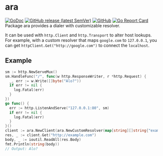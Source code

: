 # ara
[![GoDoc](https://godoc.org/github.com/cevatbarisyilmaz/ara?status.svg)](https://godoc.org/github.com/cevatbarisyilmaz/ara)
[![GitHub release (latest SemVer)](https://img.shields.io/github/v/release/cevatbarisyilmaz/ara?sort=semver)](https://github.com/cevatbarisyilmaz/ara/releases)
[![GitHub](https://img.shields.io/github/license/cevatbarisyilmaz/ara)](https://github.com/cevatbarisyilmaz/ara/blob/master/LICENSE)
[![Go Report Card](https://goreportcard.com/badge/github.com/cevatbarisyilmaz/ara)](https://goreportcard.com/report/github.com/cevatbarisyilmaz/ara)
Package ara provides a dialer with customizable resolver.

It can be used with `http.Client` and `http.Transport` to alter host lookups.
For example, with a custom resolver that maps `google.com` to `127.0.0.1`,
you can get `httpClient.Get("http://google.com")` to connect the `localhost`.

## Example

```go
sm := http.NewServeMux()
sm.HandleFunc("/", func(w http.ResponseWriter, r *http.Request) {
  _, err := w.Write([]byte("Alo?"))
  if err != nil {
    log.Fatal(err)
  }
})
go func() {
  err := http.ListenAndServe("127.0.0.1:80", sm)
  if err != nil {
    log.Fatal(err)
  }
}()
client := ara.NewClient(ara.NewCustomResolver(map[string][]string{"example.com": {"127.0.0.1"}}))
res, _ := client.Get("http://example.com")
body, _ := ioutil.ReadAll(res.Body)
fmt.Println(string(body))
// Output: Alo?
```
